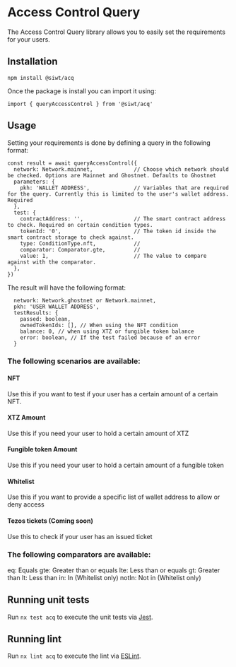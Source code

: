 # Access Control Query

The Access Control Query library allows you to easily set the requirements for your users. 

## Installation

```
npm install @siwt/acq
```

Once the package is install you can import it using:

```
import { queryAccessControl } from '@siwt/acq' 
```

## Usage
Setting your requirements is done by defining a query in the following format:

```
const result = await queryAccessControl({
  network: Network.mainnet,             // Choose which network should be checked. Options are Mainnet and Ghostnet. Defaults to Ghostnet
  parameters: {
    pkh: 'WALLET ADDRESS',              // Variables that are required for the query. Currently this is limited to the user's wallet address. Required
  },
  test: {
    contractAddress: '',                // The smart contract address to check. Required on certain condition types.
    tokenId: '0',                       // The token id inside the smart contract storage to check against.
    type: ConditionType.nft,            // 
    comparator: Comparator.gte,         // 
    value: 1,                           // The value to compare against with the comparator.
  },
})
```

The result will have the following format:

```
  network: Network.ghostnet or Network.mainnet,
  pkh: 'USER WALLET ADDRESS',
  testResults: {
    passed: boolean,
    ownedTokenIds: [], // When using the NFT condition
    balance: 0, // when using XTZ or fungible token balance
    error: boolean, // If the test failed because of an error
  }
```

### The following scenarios are available:

#### NFT
Use this if you want to test if your user has a certain amount of a certain NFT.

#### XTZ Amount
Use this if you need your user to hold a certain amount of XTZ

#### Fungible token Amount
Use this if you need your user to hold a certain amount of a fungible token

#### Whitelist
Use this if you want to provide a specific list of wallet address to allow or deny access

#### Tezos tickets (Coming soon)
Use this to check if your user has an issued ticket

### The following comparators are available:
  eq: Equals
  gte: Greater than or equals
  lte: Less than or equals
  gt: Greater than
  lt: Less than
  in: In (Whitelist only)
  notIn: Not in (Whitelist only)



## Running unit tests

Run `nx test acq` to execute the unit tests via [Jest](https://jestjs.io).

## Running lint

Run `nx lint acq` to execute the lint via [ESLint](https://eslint.org/).
